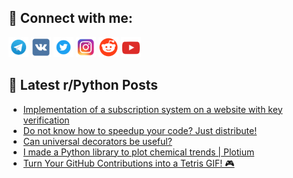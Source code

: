 ## 🔎 Connect with me:
[<img src="https://github.com/bullbesh/bullbesh/blob/main/images/Telegram.png" width="32" height="32" />](https://t.me/bullbesh)
[<img src="https://github.com/bullbesh/bullbesh/blob/main/images/VK.png" width="32" height="32" />](https://vk.com/bullbesh)
[<img src="https://github.com/bullbesh/bullbesh/blob/main/images/Twitter.png" width="32" height="32" />](https://twitter.com/bullbesh1)
[<img src="https://github.com/bullbesh/bullbesh/blob/main/images/Instagram.png" width="32" height="32" />](https://www.instagram.com/bullbesh)
[<img src="https://github.com/bullbesh/bullbesh/blob/main/images/Reddit.png" width="32" height="32" />](https://www.reddit.com/user/bullbesh)
[<img src="https://github.com/bullbesh/bullbesh/blob/main/images/YouTube.png" width="32" height="32" />](https://www.youtube.com/channel/UCtfjRs6uzgq5mfm8S06WTcg)

## 📕 Latest r/Python Posts
<!-- BLOG-POST-LIST:START -->
- [Implementation of a subscription system on a website with key verification](https://www.reddit.com/r/Python/comments/1dx1lce/implementation_of_a_subscription_system_on_a/)
- [Do not know how to speedup your code? Just distribute!](https://www.reddit.com/r/Python/comments/1dwzx4j/do_not_know_how_to_speedup_your_code_just/)
- [Can universal decorators be useful?](https://www.reddit.com/r/Python/comments/1dwzkv9/can_universal_decorators_be_useful/)
- [I made a Python library to plot chemical trends | Plotium](https://www.reddit.com/r/Python/comments/1dwy0bg/i_made_a_python_library_to_plot_chemical_trends/)
- [Turn Your GitHub Contributions into a Tetris GIF! 🎮](https://www.reddit.com/r/Python/comments/1dwwaoe/turn_your_github_contributions_into_a_tetris_gif/)
<!-- BLOG-POST-LIST:END -->
